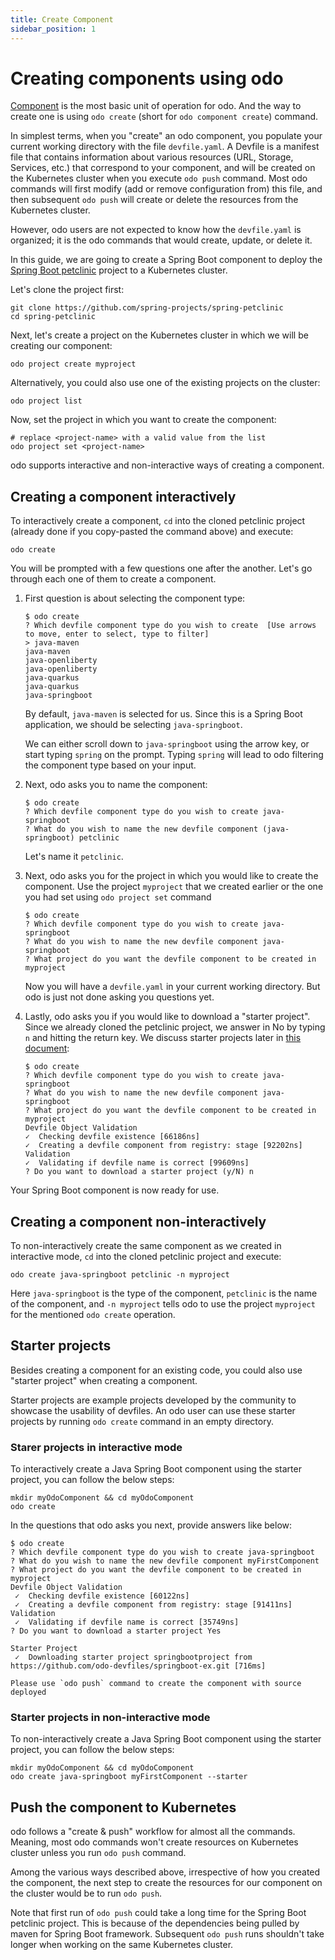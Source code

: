 ```yaml
---
title: Create Component
sidebar_position: 1
---
```

# Creating components using odo

[Component](../getting-started/basics#component) is the most basic unit of operation for odo. And the way to create one is using `odo create` (short for `odo component create`) command.

In simplest terms, when you "create" an odo component, you populate your current working directory with the file `devfile.yaml`. A Devfile is a manifest file that contains information about various resources (URL, Storage, Services, etc.) that correspond to your component, and will be created on the Kubernetes cluster when you execute `odo push` command. Most odo commands will first modify (add or remove configuration from) this file, and then subsequent `odo push` will create or delete the resources from the Kubernetes cluster.

However, odo users are not expected to know how the `devfile.yaml` is organized; it is the odo commands that would create, update, or delete it.

In this guide, we are going to create a Spring Boot component to deploy the [Spring Boot petclinic](https://github.com/spring-projects/spring-petclinic) project to a Kubernetes cluster.

Let's clone the project first:
```shell
git clone https://github.com/spring-projects/spring-petclinic
cd spring-petclinic
```

Next, let's create a project <!-- add link to project command reference here --> on the Kubernetes cluster in which we will be creating our component:
```shell
odo project create myproject
```
Alternatively, you could also use one of the existing projects on the cluster:
```shell
odo project list
```
Now, set the project in which you want to create the component:
```shell
# replace <project-name> with a valid value from the list
odo project set <project-name>
```

odo supports interactive and non-interactive ways of creating a component.

## Creating a component interactively

To interactively create a component, `cd` into the cloned petclinic project (already done if you copy-pasted the command above) and execute:
```shell
odo create
```
You will be prompted with a few questions one after the another. Let's go through each one of them to create a component.

1. First question is about selecting the component type:
    ```shell
    $ odo create
    ? Which devfile component type do you wish to create  [Use arrows to move, enter to select, type to filter]
    > java-maven
    java-maven
    java-openliberty
    java-openliberty
    java-quarkus
    java-quarkus
    java-springboot
    ```
   By default, `java-maven` is selected for us. Since this is a Spring Boot application, we should be selecting `java-springboot`. 

    We can either scroll down to `java-springboot` using the arrow key, or start typing `spring` on the prompt. Typing `spring` will lead to odo filtering the component type based on your input.

2. Next, odo asks you to name the component:
    ```shell
    $ odo create                
    ? Which devfile component type do you wish to create java-springboot
    ? What do you wish to name the new devfile component (java-springboot) petclinic
    ```
    Let's name it `petclinic`.

3. Next, odo asks you for the project in which you would like to create the component. Use the project `myproject` that we created earlier or the one you had set using `odo project set` command
   ```shell
   $ odo create
   ? Which devfile component type do you wish to create java-springboot
   ? What do you wish to name the new devfile component java-springboot
   ? What project do you want the devfile component to be created in myproject
   ```
   Now you will have a `devfile.yaml` in your current working directory. But odo is just not done asking you questions yet.
4. Lastly, odo asks you if you would like to download a "starter project". Since we already cloned the petclinic project, we answer in No by typing `n` and hitting the return key. We discuss starter projects later in [this document](#starter-projects):
   ```shell
   $ odo create
   ? Which devfile component type do you wish to create java-springboot
   ? What do you wish to name the new devfile component java-springboot
   ? What project do you want the devfile component to be created in myproject
   Devfile Object Validation
   ✓  Checking devfile existence [66186ns]
   ✓  Creating a devfile component from registry: stage [92202ns]
   Validation
   ✓  Validating if devfile name is correct [99609ns]
   ? Do you want to download a starter project (y/N) n
   ```
   
Your Spring Boot component is now ready for use.

## Creating a component non-interactively

To non-interactively create the same component as we created in interactive mode, `cd` into the cloned petclinic project and execute:
```shell
odo create java-springboot petclinic -n myproject
```
Here `java-springboot` is the type of the component, `petclinic` is the name of the component, and `-n myproject` tells odo to use the project `myproject` for the mentioned `odo create` operation.

## Starter projects

Besides creating a component for an existing code, you could also use "starter project" when creating a component.

Starter projects are example projects developed by the community to showcase the usability of devfiles. An odo user can use these starter projects by running `odo create` command in an empty directory.

### Starer projects in interactive mode

To interactively create a Java Spring Boot component using the starter project, you can follow the below steps:
```shell
mkdir myOdoComponent && cd myOdoComponent
odo create
```
In the questions that odo asks you next, provide answers like below:
```shell
$ odo create
? Which devfile component type do you wish to create java-springboot
? What do you wish to name the new devfile component myFirstComponent
? What project do you want the devfile component to be created in myproject
Devfile Object Validation
 ✓  Checking devfile existence [60122ns]
 ✓  Creating a devfile component from registry: stage [91411ns]
Validation
 ✓  Validating if devfile name is correct [35749ns]
? Do you want to download a starter project Yes

Starter Project
 ✓  Downloading starter project springbootproject from https://github.com/odo-devfiles/springboot-ex.git [716ms]

Please use `odo push` command to create the component with source deployed
```

### Starter projects in non-interactive mode

To non-interactively create a Java Spring Boot component using the starter project, you can follow the below steps:
```shell
mkdir myOdoComponent && cd myOdoComponent
odo create java-springboot myFirstComponent --starter
```

## Push the component to Kubernetes

odo follows a "create & push" workflow for almost all the commands. Meaning, most odo commands won't create resources on Kubernetes cluster unless you run `odo push` command.

Among the various ways described above, irrespective of how you created the component, the next step to create the resources for our component on the cluster would be to run `odo push`.

Note that first run of `odo push` could take a long time for the Spring Boot petclinic project. This is because of the dependencies being pulled by maven for Spring Boot framework. Subsequent `odo push` runs shouldn't take longer when working on the same Kubernetes cluster. 